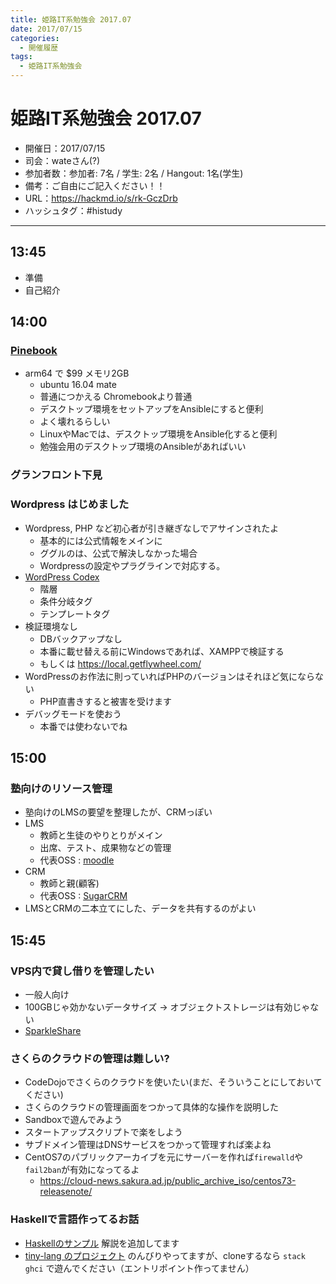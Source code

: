 ```yaml
---
title: 姫路IT系勉強会 2017.07
date: 2017/07/15
categories:
  - 開催履歴
tags:
  - 姫路IT系勉強会
---
```


# 姫路IT系勉強会 2017.07

* 開催日：2017/07/15
* 司会：wateさん(?)
* 参加者数：参加者: 7名 / 学生: 2名 / Hangout: 1名(学生)
* 備考：ご自由にご記入ください！！
* URL：https://hackmd.io/s/rk-GczDrb
* ハッシュタグ：#histudy

---

## 13:45

* 準備
* 自己紹介

## 14:00

### [Pinebook](https://www.pine64.org/?page_id=3707)

* arm64 で $99 メモリ2GB
  * ubuntu 16.04 mate
  * 普通につかえる Chromebookより普通
  * デスクトップ環境をセットアップをAnsibleにすると便利
  * よく壊れるらしい
  * LinuxやMacでは、デスクトップ環境をAnsible化すると便利
  * 勉強会用のデスクトップ環境のAnsibleがあればいい

### グランフロント下見

### Wordpress はじめました

* Wordpress, PHP など初心者が引き継ぎなしでアサインされたよ
  * 基本的には公式情報をメインに
  * ググルのは、公式で解決しなかった場合
  * Wordpressの設定やプラグラインで対応する。
* [WordPress Codex](https://wpdocs.osdn.jp/Main_Page)
  * 階層
  * 条件分岐タグ
  * テンプレートタグ
* 検証環境なし
  * DBバックアップなし
  * 本番に載せ替える前にWindowsであれば、XAMPPで検証する
  * もしくは https://local.getflywheel.com/
* WordPressのお作法に則っていればPHPのバージョンはそれほど気にならない
  * PHP直書きすると被害を受けます
* デバッグモードを使おう
  * 本番では使わないでね

## 15:00

### 塾向けのリソース管理

* 塾向けのLMSの要望を整理したが、CRMっぽい
* LMS
  * 教師と生徒のやりとりがメイン
  * 出席、テスト、成果物などの管理
  * 代表OSS : [moodle](https://moodle.org/)
* CRM
  * 教師と親(顧客)
  * 代表OSS : [SugarCRM](https://www.sugarcrm.com/)
* LMSとCRMの二本立てにした、データを共有するのがよい

## 15:45

### VPS内で貸し借りを管理したい

* 一般人向け
* 100GBじゃ効かないデータサイズ → オブジェクトストレージは有効じゃない
* [SparkleShare](https://www.sparkleshare.org/)

### さくらのクラウドの管理は難しい?

* CodeDojoでさくらのクラウドを使いたい(まだ、そういうことにしておいてください)
* さくらのクラウドの管理画面をつかって具体的な操作を説明した
* Sandboxで遊んでみよう
* スタートアップスクリプトで楽をしよう
* サブドメイン管理はDNSサービスをつかって管理すれば楽よね
* CentOS7のパブリックアーカイブを元にサーバーを作れば`firewalld`や`fail2ban`が有効になってるよ
  * https://cloud-news.sakura.ad.jp/public_archive_iso/centos73-releasenote/

### Haskellで言語作ってるお話

* [Haskellのサンプル](https://gist.github.com/Iruyan-Zak/095f451a88b98865a1b41d242d447bf7) 解説を追加してます
* [tiny-lang のプロジェクト](https://github.com/kosen13s/tiny/) のんびりやってますが、cloneするなら `stack ghci` で遊んでください（エントリポイント作ってません）
